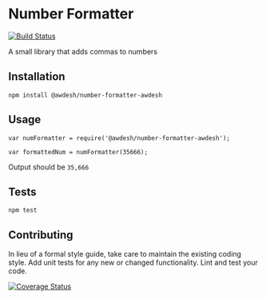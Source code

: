 Number Formatter
=========

[![Build Status](https://travis-ci.org/Awdesh/number-formatter.svg?branch=master)](https://travis-ci.org/Awdesh/number-formatter)

A small library that adds commas to numbers

## Installation

  `npm install @awdesh/number-formatter-awdesh`

## Usage

    var numFormatter = require('@awdesh/number-formatter-awdesh');

    var formattedNum = numFormatter(35666);
  
  
  Output should be `35,666`


## Tests

  `npm test`

## Contributing

In lieu of a formal style guide, take care to maintain the existing coding style. Add unit tests for any new or changed functionality. Lint and test your code.

[![Coverage Status](https://coveralls.io/repos/Awdesh/number-formatter/badge.svg?branch=master&service=github)](https://coveralls.io/github/Awdesh/number-formatter?branch=master)
